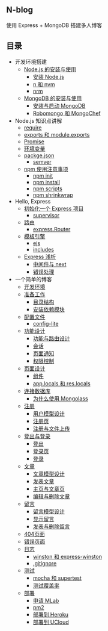 ## N-blog

使用 Express + MongoDB 搭建多人博客  

## 目录

- 开发环境搭建
    - [Node.js 的安装与使用](/blogs/book/1.1%20Node.js%20%E7%9A%84%E5%AE%89%E8%A3%85%E4%B8%8E%E4%BD%BF%E7%94%A8.md)
        - [安装 Node.js](/blogs/book/1.1%20Node.js%20%E7%9A%84%E5%AE%89%E8%A3%85%E4%B8%8E%E4%BD%BF%E7%94%A8.md#111-安装-nodejs)
        - [n 和 nvm](/blogs/book/1.1%20Node.js%20%E7%9A%84%E5%AE%89%E8%A3%85%E4%B8%8E%E4%BD%BF%E7%94%A8.md#112-n-和-nvm)
        - [nrm](/blogs/book/1.1%20Node.js%20%E7%9A%84%E5%AE%89%E8%A3%85%E4%B8%8E%E4%BD%BF%E7%94%A8.md#113-nrm)
    - [MongoDB 的安装与使用](/blogs/book/1.2%20MongoDB%20%E7%9A%84%E5%AE%89%E8%A3%85%E4%B8%8E%E4%BD%BF%E7%94%A8.md)
        - [安装与启动 MongoDB](/blogs/book/1.2%20MongoDB%20%E7%9A%84%E5%AE%89%E8%A3%85%E4%B8%8E%E4%BD%BF%E7%94%A8.md#121-安装与启动-mongodb)
        - [Robomongo 和 MongoChef](/blogs/book/1.2%20MongoDB%20%E7%9A%84%E5%AE%89%E8%A3%85%E4%B8%8E%E4%BD%BF%E7%94%A8.md#122-robomongo-和-mongochef)
- Node.js 知识点讲解
    - [require](/blogs/book/2.1%20require.md)
    - [exports 和 module.exports](/blogs/book/2.2%20exports%20%E5%92%8C%20module.exports.md)
    - [Promise](/blogs/book/2.3%20Promise.md)
    - [环境变量](/blogs/book/2.4%20%E7%8E%AF%E5%A2%83%E5%8F%98%E9%87%8F.md)
    - [packge.json](/blogs/book/2.5%20package.json.md)
        - [semver](/blogs/book/2.5%20package.json.md#251-semver)
    - [npm 使用注意事项](/blogs/book/2.6%20npm%20%E4%BD%BF%E7%94%A8%E6%B3%A8%E6%84%8F%E4%BA%8B%E9%A1%B9.md)
        - [npm init](/blogs/book/2.6%20npm%20%E4%BD%BF%E7%94%A8%E6%B3%A8%E6%84%8F%E4%BA%8B%E9%A1%B9.md#261-npm-init)
        - [npm install](/blogs/book/2.6%20npm%20%E4%BD%BF%E7%94%A8%E6%B3%A8%E6%84%8F%E4%BA%8B%E9%A1%B9.md#262-npm-install)
        - [npm scripts](/blogs/book/2.6%20npm%20%E4%BD%BF%E7%94%A8%E6%B3%A8%E6%84%8F%E4%BA%8B%E9%A1%B9.md#263-npm-scripts)
        - [npm shrinkwrap ](/blogs/book/2.6%20npm%20%E4%BD%BF%E7%94%A8%E6%B3%A8%E6%84%8F%E4%BA%8B%E9%A1%B9.md#264-npm-shrinkwrap)
- Hello, Express
    - [初始化一个 Express 项目](/blogs/book/3.1%20%E5%88%9D%E5%A7%8B%E5%8C%96%E4%B8%80%E4%B8%AA%20Express%20%E9%A1%B9%E7%9B%AE.md)
        - [supervisor](/blogs/book/3.1%20%E5%88%9D%E5%A7%8B%E5%8C%96%E4%B8%80%E4%B8%AA%20Express%20%E9%A1%B9%E7%9B%AE.md#311-supervisor)
    - [路由](/blogs/book/3.2%20%E8%B7%AF%E7%94%B1.md)
        - [express.Router](/blogs/book/3.2%20%E8%B7%AF%E7%94%B1.md#321-expressrouter)
    - [模板引擎](/blogs/book/3.3%20%E6%A8%A1%E6%9D%BF%E5%BC%95%E6%93%8E.md)
        - [ejs](/blogs/book/3.3%20%E6%A8%A1%E6%9D%BF%E5%BC%95%E6%93%8E.md#331-ejs)
        - [includes](/blogs/book/3.3%20%E6%A8%A1%E6%9D%BF%E5%BC%95%E6%93%8E.md#332-includes)
    - [Express 浅析](/blogs/book/3.4%20Express%20%E6%B5%85%E6%9E%90.md)
        - [中间件与 next](/blogs/book/3.4%20Express%20%E6%B5%85%E6%9E%90.md#341-中间件与-next)
        - [错误处理](/blogs/book/3.4%20Express%20%E6%B5%85%E6%9E%90.md#342-错误处理)
- 一个简单的博客
    - [开发环境](/blogs/book/4.1%20%E5%BC%80%E5%8F%91%E7%8E%AF%E5%A2%83.md)
    - [准备工作](/blogs/book/4.2%20%E5%87%86%E5%A4%87%E5%B7%A5%E4%BD%9C.md)
        - [目录结构](/blogs/book/4.2%20%E5%87%86%E5%A4%87%E5%B7%A5%E4%BD%9C.md#421-目录结构)
        - [安装依赖模块](/blogs/book/4.2%20%E5%87%86%E5%A4%87%E5%B7%A5%E4%BD%9C.md#422-安装依赖模块)
    - [配置文件](/blogs/book/4.3%20%E9%85%8D%E7%BD%AE%E6%96%87%E4%BB%B6.md)
        - [config-lite](/blogs/book/4.3%20%E9%85%8D%E7%BD%AE%E6%96%87%E4%BB%B6.md#431-config-lite)
    - [功能设计](/blogs/book/4.4%20%E5%8A%9F%E8%83%BD%E8%AE%BE%E8%AE%A1.md)
        - [功能与路由设计](/blogs/book/4.4%20%E5%8A%9F%E8%83%BD%E8%AE%BE%E8%AE%A1.md#441-功能与路由设计)
        - [会话](/blogs/book/4.4%20%E5%8A%9F%E8%83%BD%E8%AE%BE%E8%AE%A1.md#442-会话)
        - [页面通知](/blogs/book/4.4%20%E5%8A%9F%E8%83%BD%E8%AE%BE%E8%AE%A1.md#443-页面通知)
        - [权限控制](/blogs/book/4.4%20%E5%8A%9F%E8%83%BD%E8%AE%BE%E8%AE%A1.md#444-权限控制)
    - [页面设计](/blogs/book/4.5%20%E9%A1%B5%E9%9D%A2%E8%AE%BE%E8%AE%A1.md)
        - [组件](/blogs/book/4.5%20%E9%A1%B5%E9%9D%A2%E8%AE%BE%E8%AE%A1.md#451-组件)
        - [app.locals 和 res.locals](/blogs/book/4.5%20%E9%A1%B5%E9%9D%A2%E8%AE%BE%E8%AE%A1.md#452-applocals-和-reslocals)
    - [连接数据库](/blogs/book/4.6%20%E8%BF%9E%E6%8E%A5%E6%95%B0%E6%8D%AE%E5%BA%93.md)
        - [为什么使用 Mongolass](/blogs/book/4.6%20%E8%BF%9E%E6%8E%A5%E6%95%B0%E6%8D%AE%E5%BA%93.md#461-为什么使用-mongolass)
    - [注册](/blogs/book/4.7%20%E6%B3%A8%E5%86%8C.md)
        - [用户模型设计](/blogs/book/4.7%20%E6%B3%A8%E5%86%8C.md#471-用户模型设计)
        - [注册页](/blogs/book/4.7%20%E6%B3%A8%E5%86%8C.md#472-注册页)
        - [注册与文件上传](/blogs/book/4.7%20%E6%B3%A8%E5%86%8C.md#473-注册与文件上传)
    - [登出与登录](/blogs/book/4.8%20%E7%99%BB%E5%87%BA%E4%B8%8E%E7%99%BB%E5%BD%95.md)
        - [登出](/blogs/book/4.8%20%E7%99%BB%E5%87%BA%E4%B8%8E%E7%99%BB%E5%BD%95.md#481-登出)
        - [登录页](/blogs/book/4.8%20%E7%99%BB%E5%87%BA%E4%B8%8E%E7%99%BB%E5%BD%95.md#482-登录页)
        - [登录](/blogs/book/4.8%20%E7%99%BB%E5%87%BA%E4%B8%8E%E7%99%BB%E5%BD%95.md#483-登录)
    - [文章](/blogs/book/4.9%20%E6%96%87%E7%AB%A0.md)
        - [文章模型设计](/blogs/book/4.9%20%E6%96%87%E7%AB%A0.md#491-文章模型设计)
        - [发表文章](/blogs/book/4.9%20%E6%96%87%E7%AB%A0.md#492-发表文章)
        - [主页与文章页](/blogs/book/4.9%20%E6%96%87%E7%AB%A0.md#493-主页与文章页)
        - [编辑与删除文章](/blogs/book/4.9%20%E6%96%87%E7%AB%A0.md#494-编辑与删除文章)
    - [留言](/blogs/book/4.10%20%E7%95%99%E8%A8%80.md)
        - [留言模型设计](/blogs/book/4.10%20%E7%95%99%E8%A8%80.md#4101-留言模型设计)
        - [显示留言](/blogs/book/4.10%20%E7%95%99%E8%A8%80.md#4102-显示留言)
        - [发表与删除留言](/blogs/book/4.10%20%E7%95%99%E8%A8%80.md#4103-发表与删除留言)
    - [404页面](/blogs/book/4.11%20404%20%E9%A1%B5%E9%9D%A2.md)
    - [错误页面](/blogs/book/4.12%20%E9%94%99%E8%AF%AF%E9%A1%B5%E9%9D%A2.md)
    - [日志](/blogs/book/4.13%20%E6%97%A5%E5%BF%97.md)
        - [winston 和 express-winston](/blogs/book/4.13%20%E6%97%A5%E5%BF%97.md#4131-winston-和-express-winston)
        - [.gitignore](/blogs/book/4.13%20%E6%97%A5%E5%BF%97.md#4132-gitignore)
    - [测试](/blogs/book/4.14%20%E6%B5%8B%E8%AF%95.md)
        - [mocha 和 supertest](/blogs/book/4.14%20%E6%B5%8B%E8%AF%95.md#4141-mocha-和-supertest)
        - [测试覆盖率](/blogs/book/4.14%20%E6%B5%8B%E8%AF%95.md#4142-测试覆盖率)
    - [部署](/blogs/book/4.15%20%E9%83%A8%E7%BD%B2.md)
        - [申请 MLab](/blogs/book/4.15%20%E9%83%A8%E7%BD%B2.md#4151-申请-mlab)
        - [pm2](/blogs/book/4.15%20%E9%83%A8%E7%BD%B2.md#4152-pm2)
        - [部署到 Heroku](/blogs/book/4.15%20%E9%83%A8%E7%BD%B2.md#4152-部署到-heroku)
        - [部署到 UCloud](/blogs/book/4.15%20%E9%83%A8%E7%BD%B2.md#4153-部署到-ucloud)

<!-- ## 捐赠

您的捐赠，是我持续开源的动力。

支付宝 | 微信
------|------
![](./public/alipay.png) | ![](./public/wechat.jpeg) -->